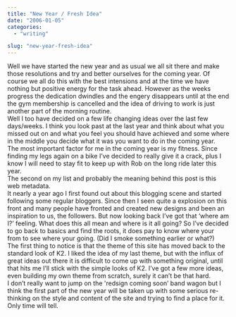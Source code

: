 ```yaml
---
title: "New Year / Fresh Idea"
date: "2006-01-05"
categories: 
  - "writing"

slug: "new-year-fresh-idea"
---
```


Well we have started the new year and as usual we all sit there and make those resolutions and try and better ourselves for the coming year. Of course we all do this with the best intensions and at the time we have nothing but positive energy for the task ahead. However as the weeks progress the dedication dwindles and the engery disappears until at the end the gym membership is cancelled and the idea of driving to work is just another part of the morning routine.  
Well I too have decided on a few life changing ideas over the last few days/weeks. I think you look past at the last year and think about what you missed out on and what you feel you should have achieved and some where in the middle you decide what it was you want to do in the coming year.  
The most important factor for me in the coming year is my fitness. Since finding my legs again on a bike I’ve decided to really give it a crack, plus I know I will need to stay fit to keep up with Rob on the long ride later this year.  
The second on my list and probably the meaning behind this post is this web metadata.  
It nearly a year ago I first found out about this blogging scene and started following some regular bloggers. Since then I seen quite a explosion on this front and many people have fronted and created new designs and been an inspiration to us, the followers. But now looking back I’ve got that ‘where am I?’ feeling. What does this all mean and where is it all going? So I’ve decided to go back to basics and find the roots, it does pay to know where your from to see where your going. (Did I smoke something earlier or what?)  
The first thing to notice is that the theme of this site has moved back to the standard look of K2. I liked the idea of my last theme, but with the influx of great ideas out there it is difficult to come up with something original, until that hits me I’ll stick with the simple looks of K2. I’ve got a few more ideas, even building my own theme from scratch, surely it can’t be that hard.  
I don’t really want to jump on the 'redsign coming soon’ band wagon but I think the first part of the new year will be taken up with some serious re-thinking on the style and content of the site and trying to find a place for it. Only time will tell.
